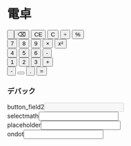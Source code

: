 # 電卓
<html>
  <body>
    <script src="script.js"></script>
    <button type="number" id="button_field"><br>
      <button type="button" onclick="char_delete(0)">⌫</button>
      <button type="button" onclick="char_delete(1)">CE</button>
      <button type="button" onclick="char_delete(2)">C</button>
      <button type="button" onclick="math('/')">÷</button>
      <button type="button" onclick="math('%')">%</button>
    <br>
        <button type="button" onclick="button(7)">7</button>
        <button type="button" onclick="button(8)">8</button>
        <button type="button" onclick="button(9)">9</button>
        <button type="button" onclick="math('*')">×</button>
        <button type="button" onclick="math('**')">𝑥²</button>
    <br>
      <button type="button" onclick="button(4)">4</button>
      <button type="button" onclick="button(5)">5</button>
      <button type="button" onclick="button(6)">6</button>
      <button type="button" onclick="math('-')">-</button>
    <br>
      <button type="button" onclick="button(1)">1</button>
      <button type="button" onclick="button(2)">2</button>
      <button type="button" onclick="button(3)">3</button>
      <button type="button" onclick="math('+')">+</button>
    <br>
      <button type="button" onclick="minus()">-</button>
      <button type="button" onclick="button(0)"></button>
      <button type="button" onclick="buttondot(ondot)">.</button>
      <button type="button" onclick="math('=')">=</button>
    <br>
    <!--デバック-->
    <h3>デバック</h3>
    button_field2<input type="number" id="button_field2" disabled>
    <br>
    selectmath<input type="text" id="sld">
    <br>
    placeholder<input type="text" id="pld">
    <br>
    ondot<input type="text" id="dod">
    
  </body>
<html>
